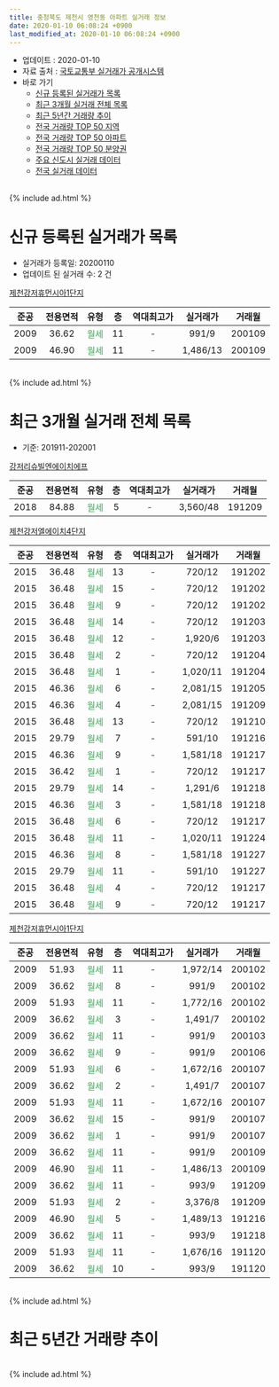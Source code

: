 ```yaml
---
title: 충청북도 제천시 영천동 아파트 실거래 정보
date: 2020-01-10 06:08:24 +0900
last_modified_at: 2020-01-10 06:08:24 +0900
---
```


* 업데이트 : 2020-01-10
* 자료 출처 : [국토교통부 실거래가 공개시스템](http://rt.molit.go.kr)
* 바로 가기
    * [신규 등록된 실거래가 목록](#신규-등록된-실거래가-목록)
    * [최근 3개월 실거래 전체 목록](#최근-3개월-실거래-전체-목록)
    * [최근 5년간 거래량 추이](#최근-5년간-거래량-추이)
    * [전국 거래량 TOP 50 지역](https://inasie.github.io/apt-trade-info/최근-3개월-전국에서-가장-거래가-많이-발생한-지역)
    * [전국 거래량 TOP 50 아파트](https://inasie.github.io/apt-trade-info/최근-3개월-전국에서-가장-거래가-많이-발생한-아파트)
    * [전국 거래량 TOP 50 분양권](https://inasie.github.io/apt-trade-info/최근-3개월-전국에서-가장-거래가-많이-발생한-분양권)
    * [주요 신도시 실거래 데이터](https://inasie.github.io/apt-trade-info/주요-신도시)
    * [전국 실거래 데이터](https://inasie.github.io/apt-trade-info/전국)
<br>
{% include ad.html %}
<br>

# 신규 등록된 실거래가 목록
* 실거래가 등록일: 20200110
* 업데이트 된 실거래 수: 2 건


[제천강저휴먼시아1단지](https://search.naver.com/search.naver?query=%EC%B6%A9%EC%B2%AD%EB%B6%81%EB%8F%84+%EC%A0%9C%EC%B2%9C%EC%8B%9C+%EC%98%81%EC%B2%9C%EB%8F%99+%EC%A0%9C%EC%B2%9C%EA%B0%95%EC%A0%80%ED%9C%B4%EB%A8%BC%EC%8B%9C%EC%95%841%EB%8B%A8%EC%A7%80)

|준공|전용면적|유형|층|역대최고가|실거래가|거래월|
|:---:|:---:|:---:|:---:|:---:|:---:|:---:|
|2009|36.62|<span style="color:#34a853">월세</span>|11|<span style="color:#444444">-</span>|991/9|200109|
|2009|46.90|<span style="color:#34a853">월세</span>|11|<span style="color:#444444">-</span>|1,486/13|200109|


<br>
{% include ad.html %}
<br>

# 최근 3개월 실거래 전체 목록
* 기준: 201911-202001


[강저리슈빌엔에이치에프](https://search.naver.com/search.naver?query=%EC%B6%A9%EC%B2%AD%EB%B6%81%EB%8F%84+%EC%A0%9C%EC%B2%9C%EC%8B%9C+%EC%98%81%EC%B2%9C%EB%8F%99+%EA%B0%95%EC%A0%80%EB%A6%AC%EC%8A%88%EB%B9%8C%EC%97%94%EC%97%90%EC%9D%B4%EC%B9%98%EC%97%90%ED%94%84)

|준공|전용면적|유형|층|역대최고가|실거래가|거래월|
|:---:|:---:|:---:|:---:|:---:|:---:|:---:|
|2018|84.88|<span style="color:#34a853">월세</span>|5|<span style="color:#444444">-</span>|3,560/48|191209|

[제천강저엘에이치4단지](https://search.naver.com/search.naver?query=%EC%B6%A9%EC%B2%AD%EB%B6%81%EB%8F%84+%EC%A0%9C%EC%B2%9C%EC%8B%9C+%EC%98%81%EC%B2%9C%EB%8F%99+%EC%A0%9C%EC%B2%9C%EA%B0%95%EC%A0%80%EC%97%98%EC%97%90%EC%9D%B4%EC%B9%984%EB%8B%A8%EC%A7%80)

|준공|전용면적|유형|층|역대최고가|실거래가|거래월|
|:---:|:---:|:---:|:---:|:---:|:---:|:---:|
|2015|36.48|<span style="color:#34a853">월세</span>|13|<span style="color:#444444">-</span>|720/12|191202|
|2015|36.48|<span style="color:#34a853">월세</span>|15|<span style="color:#444444">-</span>|720/12|191202|
|2015|36.48|<span style="color:#34a853">월세</span>|9|<span style="color:#444444">-</span>|720/12|191202|
|2015|36.48|<span style="color:#34a853">월세</span>|14|<span style="color:#444444">-</span>|720/12|191203|
|2015|36.48|<span style="color:#34a853">월세</span>|12|<span style="color:#444444">-</span>|1,920/6|191203|
|2015|36.48|<span style="color:#34a853">월세</span>|2|<span style="color:#444444">-</span>|720/12|191204|
|2015|36.48|<span style="color:#34a853">월세</span>|1|<span style="color:#444444">-</span>|1,020/11|191204|
|2015|46.36|<span style="color:#34a853">월세</span>|6|<span style="color:#444444">-</span>|2,081/15|191205|
|2015|46.36|<span style="color:#34a853">월세</span>|4|<span style="color:#444444">-</span>|2,081/15|191209|
|2015|36.48|<span style="color:#34a853">월세</span>|13|<span style="color:#444444">-</span>|720/12|191210|
|2015|29.79|<span style="color:#34a853">월세</span>|7|<span style="color:#444444">-</span>|591/10|191216|
|2015|46.36|<span style="color:#34a853">월세</span>|9|<span style="color:#444444">-</span>|1,581/18|191217|
|2015|36.42|<span style="color:#34a853">월세</span>|1|<span style="color:#444444">-</span>|720/12|191217|
|2015|29.79|<span style="color:#34a853">월세</span>|14|<span style="color:#444444">-</span>|1,291/6|191218|
|2015|46.36|<span style="color:#34a853">월세</span>|3|<span style="color:#444444">-</span>|1,581/18|191218|
|2015|36.48|<span style="color:#34a853">월세</span>|6|<span style="color:#444444">-</span>|720/12|191217|
|2015|36.48|<span style="color:#34a853">월세</span>|11|<span style="color:#444444">-</span>|1,020/11|191224|
|2015|46.36|<span style="color:#34a853">월세</span>|8|<span style="color:#444444">-</span>|1,581/18|191227|
|2015|29.79|<span style="color:#34a853">월세</span>|11|<span style="color:#444444">-</span>|591/10|191227|
|2015|36.48|<span style="color:#34a853">월세</span>|4|<span style="color:#444444">-</span>|720/12|191217|
|2015|36.48|<span style="color:#34a853">월세</span>|9|<span style="color:#444444">-</span>|720/12|191217|

[제천강저휴먼시아1단지](https://search.naver.com/search.naver?query=%EC%B6%A9%EC%B2%AD%EB%B6%81%EB%8F%84+%EC%A0%9C%EC%B2%9C%EC%8B%9C+%EC%98%81%EC%B2%9C%EB%8F%99+%EC%A0%9C%EC%B2%9C%EA%B0%95%EC%A0%80%ED%9C%B4%EB%A8%BC%EC%8B%9C%EC%95%841%EB%8B%A8%EC%A7%80)

|준공|전용면적|유형|층|역대최고가|실거래가|거래월|
|:---:|:---:|:---:|:---:|:---:|:---:|:---:|
|2009|51.93|<span style="color:#34a853">월세</span>|11|<span style="color:#444444">-</span>|1,972/14|200102|
|2009|36.62|<span style="color:#34a853">월세</span>|8|<span style="color:#444444">-</span>|991/9|200102|
|2009|51.93|<span style="color:#34a853">월세</span>|11|<span style="color:#444444">-</span>|1,772/16|200102|
|2009|36.62|<span style="color:#34a853">월세</span>|3|<span style="color:#444444">-</span>|1,491/7|200102|
|2009|36.62|<span style="color:#34a853">월세</span>|11|<span style="color:#444444">-</span>|991/9|200103|
|2009|36.62|<span style="color:#34a853">월세</span>|9|<span style="color:#444444">-</span>|991/9|200106|
|2009|51.93|<span style="color:#34a853">월세</span>|6|<span style="color:#444444">-</span>|1,672/16|200107|
|2009|36.62|<span style="color:#34a853">월세</span>|2|<span style="color:#444444">-</span>|1,491/7|200107|
|2009|51.93|<span style="color:#34a853">월세</span>|11|<span style="color:#444444">-</span>|1,672/16|200107|
|2009|36.62|<span style="color:#34a853">월세</span>|15|<span style="color:#444444">-</span>|991/9|200107|
|2009|36.62|<span style="color:#34a853">월세</span>|1|<span style="color:#444444">-</span>|991/9|200107|
|2009|36.62|<span style="color:#34a853">월세</span>|11|<span style="color:#444444">-</span>|991/9|200109|
|2009|46.90|<span style="color:#34a853">월세</span>|11|<span style="color:#444444">-</span>|1,486/13|200109|
|2009|36.62|<span style="color:#34a853">월세</span>|11|<span style="color:#444444">-</span>|993/9|191209|
|2009|51.93|<span style="color:#34a853">월세</span>|2|<span style="color:#444444">-</span>|3,376/8|191209|
|2009|46.90|<span style="color:#34a853">월세</span>|5|<span style="color:#444444">-</span>|1,489/13|191216|
|2009|36.62|<span style="color:#34a853">월세</span>|11|<span style="color:#444444">-</span>|993/9|191218|
|2009|51.93|<span style="color:#34a853">월세</span>|11|<span style="color:#444444">-</span>|1,676/16|191120|
|2009|36.62|<span style="color:#34a853">월세</span>|10|<span style="color:#444444">-</span>|993/9|191120|


<br>
{% include ad.html %}
<br>

# 최근 5년간 거래량 추이


<div style="width:100%;">
    <canvas id="deal_progress" height="200"></canvas>
</div>

<script>
new Chart(document.getElementById("deal_progress"), {
    type: 'line',
    data: {
        labels: ['201501','201502','201503','201504','201505','201506','201507','201508','201509','201510','201511','201512','201601','201602','201603','201604','201605','201606','201607','201608','201609','201610','201611','201612','201701','201702','201703','201704','201705','201706','201707','201708','201709','201710','201711','201712','201801','201802','201803','201804','201805','201806','201807','201808','201809','201810','201811','201812','201901','201902','201903','201904','201905','201906','201907','201908','201909','201910','201911','201912','202001'],
        datasets: [{
            label: '매매',
            pointRadius: 1,
            data: [0, 0, 0, 1, 0, 2, 1, 3, 0, 0, 1, 2, 1, 0, 0, 0, 0, 1, 0, 0, 0, 0, 0, 0, 0, 0, 2, 0, 0, 0, 0, 0, 1, 0, 0, 0, 0, 0, 0, 0, 1, 1, 0, 0, 0, 0, 0, 0, 0, 0, 0, 0, 0, 0, 0, 0, 0, 0, 0, 0, 0],
            borderColor: "rgba(255, 201, 14, 1)",
            backgroundColor: "rgba(255, 201, 14, 0.5)",
            fill: false,
            lineTension: 0
        },{
            label: '전월세',
            pointRadius: 1,
            data: [2, 1, 0, 1, 1, 2, 25, 4, 2, 0, 0, 3, 1, 20, 4, 2, 3, 3, 0, 3, 4, 0, 1, 0, 0, 1, 2, 0, 1, 1, 3, 0, 0, 3, 7, 20, 25, 1, 1, 5, 2, 0, 4, 5, 4, 16, 47, 42, 25, 7, 3, 4, 5, 8, 5, 4, 4, 6, 2, 26, 13],
            borderColor: "rgba(0, 141, 185, 1)",
            backgroundColor: "rgba(0, 141, 185, 0.5)",
            fill: false,
            lineTension: 0
        }
        ]
    },
    options: {
        responsive: true,
        title: {
            display: false
        },
        tooltips: {
            mode: 'index',
            intersect: false
        },
        hover: {
            mode: 'nearest',
            intersect: true
        },
        scales: {
            xAxes: [{
                display: true,
                scaleLabel: {
                    display: true,
                    labelString: '년/월'
                }
            }],
            yAxes: [{
                display: true,
                ticks: {
                    suggestedMin: 0,
                },
                scaleLabel: {
                    display: true,
                    labelString: '실거래 수'
                }
            }]
        }
    }
});

</script>


<br>
{% include ad.html %}
<br>

